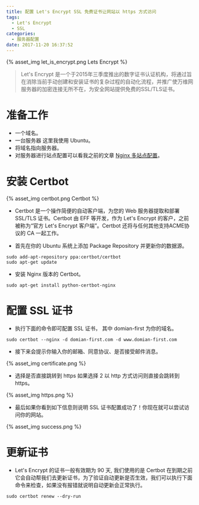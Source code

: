 ```yaml
---
title: 配置 Let's Encrypt SSL 免费证书让网站以 https 方式访问
tags:
  - Let's Encrypt
  - SSL
categories:
  - 服务器配置
date: 2017-11-20 16:37:52
---
```



{% asset_img let_is_encrypt.png Lets Encrypt %}<!-- more -->

> Let's Encrypt 是一个于2015年三季度推出的数字证书认证机构，将通过旨在消除当前手动创建和安装证书的复杂过程的自动化流程，并推广使万维网服务器的加密连接无所不在，为安全网站提供免费的SSL/TLS证书。

# 准备工作

* 一个域名。
* 一台服务器 这里我使用 Ubuntu。
* 将域名指向服务器。
* 对服务器进行站点配置可以看我之前的文章 [Nginx 多站点配置](https://erocode.com/2017/11/20/Nginx-Web-Site/)。

# 安装 Certbot

{% asset_img certbot.png Certbot %}

* Certbot 是一个操作简便的自动客户端，为您的 Web 服务器提取和部署 SSL/TLS 证书。Certbot 由 EFF 等开发，作为 Let's Encrypt 的客户，之前被称为“官方 Let's Encrypt 客户端”。Certbot 还将与任何其他支持ACME协议的 CA 一起工作。

* 首先在你的 Ubuntu 系统上添加 Package Repository 并更新你的数据源。

```
sudo add-apt-repository ppa:certbot/certbot
sudo apt-get update
```

* 安装 Nginx 版本的 Certbot。

```
sudo apt-get install python-certbot-nginx
```

# 配置 SSL 证书

* 执行下面的命令即可配置 SSL 证书， 其中 domian-first 为你的域名。

```
sudo certbot --nginx -d domian-first.com -d www.domian-first.com
```

* 接下来会提示你输入你的邮箱、同意协议、是否接受邮件消息。

{% asset_img certificate.png %}

* 选择是否直接跳转到 https 如果选择 2 以 http 方式访问则直接会跳转到 https。

{% asset_img https.png %}

* 最后如果你看到如下信息则说明 SSL 证书配置成功了！你现在就可以尝试访问你的网站。

{% asset_img success.png %}

# 更新证书

* Let's Encrypt 的证书一般有效期为 90 天, 我们使用的是 Certbot 在到期之前它会自动帮我们去更新证书，为了验证自动更新是否生效，我们可以执行下面命令来检查，如果没有报错就说明自动更新会正常执行。

```
sudo certbot renew --dry-run
```